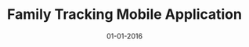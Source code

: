 ---
title: "Family Tracking Mobile Application"
excerpt: "Made an android app for tracking friends and families in real time on google map."

date: 01-01-2016

header:
  teaser: /assets/images/portfolio-placeholder-th.webp
  overlay_image: /assets/images/portfolio-placeholder.webp
  overlay_color: "#000"
  overlay_filter: 0.6

sidebar:
  - title: "Role"
    image: /assets/images/bio-photo.webp
    image_alt: "logo"
    text: "Android Application Development"
  - title: "Project Timeline"
    text: "Nov'15 - Dec'15"
---